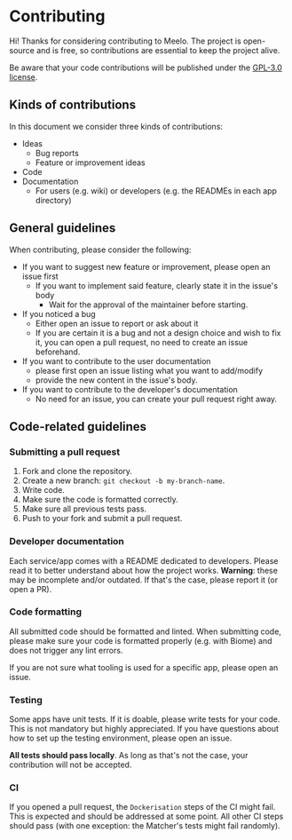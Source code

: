 # Contributing 

Hi! Thanks for considering contributing to Meelo. The project is open-source and is free, so contributions are essential to keep the project alive. 

Be aware that your code contributions will be published under the [GPL-3.0 license](https://github.com/Arthi-chaud/Meelo/blob/main/LICENSE).

## Kinds of contributions

In this document we consider three kinds of contributions:

- Ideas
    - Bug reports
    - Feature or improvement ideas
- Code
- Documentation
  - For users (e.g. wiki) or developers (e.g. the READMEs in each app directory)

## General guidelines 

When contributing, please consider the following:
- If you want to suggest new feature or improvement, please open an issue first 
    - If you want to implement said feature, clearly state it in the issue's body
        - Wait for the approval of the maintainer before starting.
- If you noticed a bug 
    - Either open an issue to report or ask about it
    - If you are certain it is a bug and not a design choice and wish to fix it, you can open a pull request, no need to create an issue beforehand.
- If you want to contribute to the user documentation
    - please first open an issue listing what you want to add/modify 
    - provide the new content in the issue's body.
- If you want to contribute to the developer's documentation
   - No need for an issue, you can create your pull request right away.

## Code-related guidelines

### Submitting a pull request

1. Fork and clone the repository.
2. Create a new branch: `git checkout -b my-branch-name`.
3. Write code.
4. Make sure the code is formatted correctly.
5. Make sure all previous tests pass.
6. Push to your fork and submit a pull request.

### Developer documentation

Each service/app comes with a README dedicated to developers. Please read it to better understand about how the project works. **Warning**: these may be incomplete and/or outdated. If that's the case, please report it (or open a PR).

### Code formatting

All submitted code should be formatted and linted. When submitting code, please make sure your code is formatted properly (e.g. with Biome) and does not trigger any lint errors.

If you are not sure what tooling is used for a specific app, please open an issue.

### Testing 

Some apps have unit tests. If it is doable, please write tests for your code. This is not mandatory but highly appreciated. If you have questions about how to set up the testing environment, please open an issue. 

**All tests should pass locally**. As long as that's not the case, your contribution will not be accepted.

### CI

If you opened a pull request, the `Dockerisation` steps of the CI might fail. This is expected and should be addressed at some point. All other CI steps should pass (with one exception: the Matcher's tests might fail randomly). 

